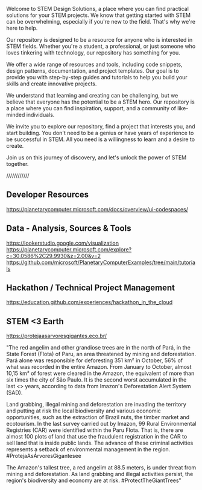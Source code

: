 
Welcome to STEM Design Solutions, a place where you can find practical solutions for your STEM projects. We know that getting started with STEM can be overwhelming, especially if you're new to the field. That's why we're here to help.

Our repository is designed to be a resource for anyone who is interested in STEM fields. Whether you're a student, a professional, or just someone who loves tinkering with technology, our repository has something for you.

We offer a wide range of resources and tools, including code snippets, design patterns, documentation, and project templates. Our goal is to provide you with step-by-step guides and tutorials to help you build your skills and create innovative projects.

We understand that learning and creating can be challenging, but we believe that everyone has the potential to be a STEM hero. Our repository is a place where you can find inspiration, support, and a community of like-minded individuals.

We invite you to explore our repository, find a project that interests you, and start building. You don't need to be a genius or have years of experience to be successful in STEM. All you need is a willingness to learn and a desire to create.

Join us on this journey of discovery, and let's unlock the power of STEM together.

////////////

## Developer Resources ## 
https://planetarycomputer.microsoft.com/docs/overview/ui-codespaces/

## Data - Analysis, Sources & Tools ## 
https://lookerstudio.google.com/visualization
https://planetarycomputer.microsoft.com/explore?c=30.0586%2C29.9930&z=2.00&v=2
https://github.com/microsoft/PlanetaryComputerExamples/tree/main/tutorials


## Hackathon / Technical Project Management ## 
https://education.github.com/experiences/hackathon_in_the_cloud


## STEM <3 Earth ## 
https://protejaasarvoresgigantes.eco.br/

"The red angelim and other grandiose trees are in the north of Pará, in the State Forest (Flota) of Paru, an area threatened by mining and deforestation.
Pará alone was responsible for deforesting 351 km² in October, 56% of what was recorded in the entire Amazon. From January to October, almost 10,15 km² of forest were cleared in the Amazon, the equivalent of more than six times the city of São Paulo. It is the second worst accumulated in the last <> years, according to data from Imazon's Deforestation Alert System (SAD).

Land grabbing, illegal mining and deforestation are invading the territory and putting at risk the local biodiversity and various economic opportunities, such as the extraction of Brazil nuts, the timber market and ecotourism. In the last survey carried out by Imazon, 99 Rural Environmental Registries (CAR) were identified within the Paru Flota. That is, there are almost 100 plots of land that use the fraudulent registration in the CAR to sell land that is inside public lands. The advance of these criminal activities represents a setback of environmental management in the region.
#ProtejaAsÁrvoresGigantesee

The Amazon's tallest tree, a red angelim at 88.5 meters, is under threat from mining and deforestation. As land grabbing and illegal activities persist, the region's biodiversity and economy are at risk. #ProtectTheGiantTrees"





